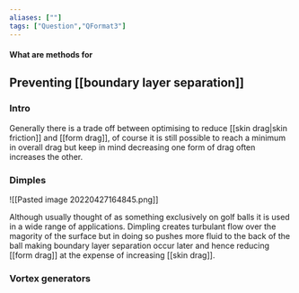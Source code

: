 ```yaml
---
aliases: [""]
tags: ["Question","QFormat3"]
---
```


#### What are methods for
## Preventing [[boundary layer separation]]
### Intro
Generally there is a trade off between optimising to reduce [[skin drag|skin friction]] and [[form drag]], of course it is still possible to reach a minimum in overall drag but keep in mind decreasing one form of drag often increases the other.

### Dimples
![[Pasted image 20220427164845.png]]

Although usually thought of as something exclusively on golf balls it is used in a wide range of applications. Dimpling creates turbulant flow over the magority of the surface but in doing so pushes more fluid to the back of the ball making boundary layer separation occur later and hence reducing [[form drag]] at the expense of increasing [[skin drag]].

### Vortex generators
